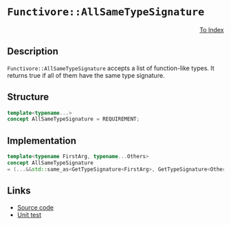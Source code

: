 <!-- Copyright 2024 Feng Mofan
SPDX-License-Identifier: Apache-2.0 -->

# `Functivore::AllSameTypeSignature`

<p style='text-align: right;'><a href="../../concepts.md#functivore-all-same-type-signature">To Index</a></p>

## Description

`Functivore::AllSameTypeSignature` accepts a list of function-like types.
It returns true if all of them have the same type signature.

## Structure

```C++
template<typename...>
concept AllSameTypeSignature = REQUIREMENT;
```

## Implementation

```C++
template<typename FirstArg, typename...Others>
concept AllSameTypeSignature
= (...&&std::same_as<GetTypeSignature<FirstArg>, GetTypeSignature<Others>>);
```

## Links

- [Source code](../../../../conceptrodon/functivore/concepts/all_same_type_signature.hpp)
- [Unit test](../../../../tests/unit/concepts/functivore/all_same_type_signature.test.hpp)
